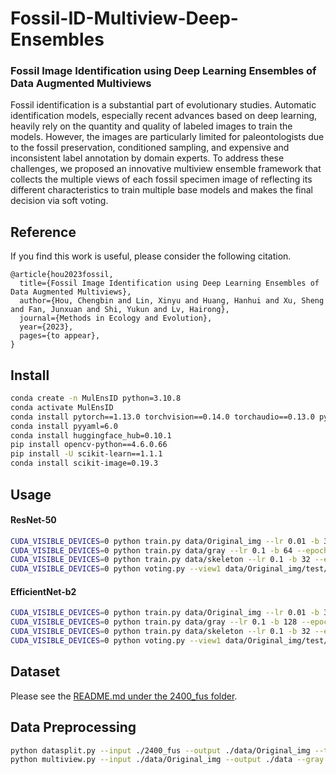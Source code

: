 # Fossil-ID-Multiview-Deep-Ensembles
### Fossil Image Identification using Deep Learning Ensembles of Data Augmented Multiviews
Fossil identification is a substantial part of evolutionary studies. Automatic identification models, especially recent advances based on deep learning, heavily rely on the quantity and quality of labeled images to train the models. However, the images are particularly limited for paleontologists due to the fossil preservation, conditioned sampling, and expensive and inconsistent label annotation by domain experts. To address these challenges, we proposed an innovative multiview ensemble framework that collects the multiple views of each fossil specimen image of reflecting its different characteristics to train multiple base models and makes the final decision via soft voting. 

## Reference
If you find this work is useful, please consider the following citation.
```
@article{hou2023fossil,
  title={Fossil Image Identification using Deep Learning Ensembles of Data Augmented Multiviews},
  author={Hou, Chengbin and Lin, Xinyu and Huang, Hanhui and Xu, Sheng and Fan, Junxuan and Shi, Yukun and Lv, Hairong},
  journal={Methods in Ecology and Evolution},
  year={2023},
  pages={to appear},
}
```

## Install
```bash
conda create -n MulEnsID python=3.10.8    
conda activate MulEnsID
conda install pytorch==1.13.0 torchvision==0.14.0 torchaudio==0.13.0 pytorch-cuda=11.6 -c pytorch -c nvidia
conda install pyyaml=6.0
conda install huggingface_hub=0.10.1
pip install opencv-python==4.6.0.66
pip install -U scikit-learn==1.1.1
conda install scikit-image=0.19.3
```

## Usage
#### ResNet-50
```bash
CUDA_VISIBLE_DEVICES=0 python train.py data/Original_img --lr 0.01 -b 32 --epochs 500 --output ./output/resnet50 --model resnet50 --num-classes 16 --pretrained  --experiment ori-view 
CUDA_VISIBLE_DEVICES=0 python train.py data/gray --lr 0.1 -b 64 --epochs 500 --output ./output/resnet50 --model resnet50 --num-classes 16 --pretrained  --experiment gray-view 
CUDA_VISIBLE_DEVICES=0 python train.py data/skeleton --lr 0.1 -b 32 --epochs 500 --output ./output/resnet50 --model resnet50 --num-classes 16 --pretrained  --experiment skeleton-view 
CUDA_VISIBLE_DEVICES=0 python voting.py --view1 data/Original_img/test/ --view2 data/gray/test/ --view3 data/skeleton/test/ -cp1 ./output/resnet50/ori-view/model_best.pth.tar -cp2 ./output/resnet50/gray-view/model_best.pth.tar -cp3 ./output/resnet50/skeleton-view/model_best.pth.tar --model resnet50  --num-classes 16
```
#### EfficientNet-b2
```bash
CUDA_VISIBLE_DEVICES=0 python train.py data/Original_img --lr 0.01 -b 32 --epochs 500 --output ./output/efficientnet-b2 --model efficientnet_b2 --num-classes 16 --pretrained  --experiment ori-view
CUDA_VISIBLE_DEVICES=0 python train.py data/gray --lr 0.1 -b 128 --epochs 500 --output ./output/efficientnet-b2 --model efficientnet_b2 --num-classes 16 --pretrained  --experiment gray-view 
CUDA_VISIBLE_DEVICES=0 python train.py data/skeleton --lr 0.1 -b 32 --epochs 500 --output ./output/efficientnet-b2 --model efficientnet_b2 --num-classes 16 --pretrained  --experiment skeleton-view
CUDA_VISIBLE_DEVICES=0 python voting.py --view1 data/Original_img/test/ --view2 data/gray/test/ --view3 data/skeleton/test/ -cp1 ./output/efficientnet-b2/ori-view/model_best.pth.tar -cp2 ./output/efficientnet-b2/gray-view/model_best.pth.tar -cp3 ./output/efficientnet-b2/skeleton-view/model_best.pth.tar --model efficientnet_b2  --num-classes 16
```

## Dataset
Please see the [README.md under the 2400_fus folder](https://github.com/houchengbin/Fossil-ID-Multiview-Deep-Ensembles/tree/main/2400_fus).

## Data Preprocessing
```bash
python datasplit.py --input ./2400_fus --output ./data/Original_img --train-rate 0.734 --val-rate 0.5  # seed=2022 with Microsoft Windows 11 version 21H2 for the data used in our paper
python multiview.py --input ./data/Original_img --output ./data --gray --binary --blocksize 41 --C 5 --skeletonize
```

